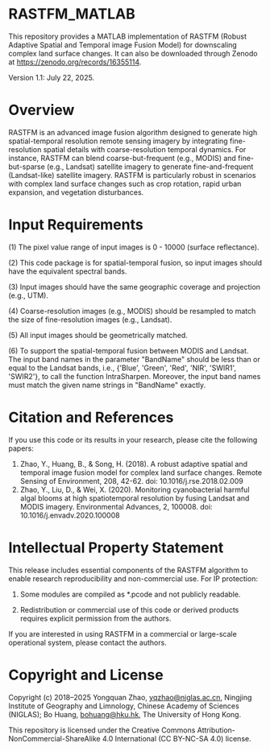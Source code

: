 # RASTFM_MATLAB
This repository provides a MATLAB implementation of RASTFM (Robust Adaptive Spatial and Temporal image Fusion Model) for downscaling complex land surface changes. It can also be downloaded through Zenodo at https://zenodo.org/records/16355114.

Version 1.1: July 22, 2025.

Overview
===================================================================================================================================================================
RASTFM is an advanced image fusion algorithm designed to generate high spatial-temporal resolution remote sensing imagery by integrating fine-resolution spatial details with coarse-resolution temporal dynamics. For instance, RASTFM can blend coarse-but-frequent (e.g., MODIS) and fine-but-sparse (e.g., Landsat) satellite imagery to generate fine-and-frequent (Landsat-like) satellite imagery. RASTFM is particularly robust in scenarios with complex land surface changes such as crop rotation, rapid urban expansion, and vegetation disturbances. 

Input Requirements
===================================================================================================================================================================
(1) The pixel value range of input images is 0 - 10000 (surface reflectance).

(2) This code package is for spatial-temporal fusion, so input images should have the equivalent spectral bands.

(3) Input images should have the same geographic coverage and projection (e.g., UTM).

(4) Coarse-resolution images (e.g., MODIS) should be resampled to match the size of fine-resolution images (e.g., Landsat).

(5) All input images should be geometrically matched. 

(6) To support the spatial-temporal fusion between MODIS and Landsat. The input band names in the parameter "BandName" should be less than or equal to the Landsat bands, i.e., {'Blue', 'Green', 'Red', 'NIR', 'SWIR1', 'SWIR2'}, to call the function IntraSharpen. Moreover, the input band names must match the given name strings in "BandName" exactly.
    
Citation and References
===================================================================================================================================================================
If you use this code or its results in your research, please cite the following papers:
1. Zhao, Y., Huang, B., & Song, H. (2018). A robust adaptive spatial and temporal image fusion model for complex land surface changes. Remote Sensing of Environment, 208, 42-62. doi: 10.1016/j.rse.2018.02.009
2. Zhao, Y., Liu, D., & Wei, X. (2020). Monitoring cyanobacterial harmful algal blooms at high spatiotemporal resolution by fusing Landsat and MODIS imagery. Environmental Advances, 2, 100008. doi: 10.1016/j.envadv.2020.100008

Intellectual Property Statement
===================================================================================================================================================================
This release includes essential components of the RASTFM algorithm to enable research reproducibility and non-commercial use. For IP protection:

1. Some modules are compiled as *.pcode and not publicly readable.

2. Redistribution or commercial use of this code or derived products requires explicit permission from the authors.

If you are interested in using RASTFM in a commercial or large-scale operational system, please contact the authors.

Copyright and License
===================================================================================================================================================================
Copyright (c) 2018–2025 Yongquan Zhao, yqzhao@niglas.ac.cn, Ningjing Institute of Geography and Limnology, Chinese Academy of Sciences (NIGLAS); Bo Huang, bohuang@hku.hk, The University of Hong Kong.

This repository is licensed under the Creative Commons Attribution-NonCommercial-ShareAlike 4.0 International (CC BY-NC-SA 4.0) license.
